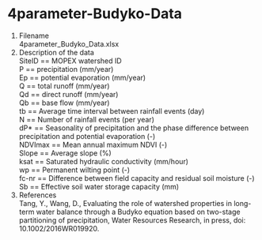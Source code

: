 # 4parameter-Budyko-Data
1. Filename <br />
	4parameter_Budyko_Data.xlsx <br />
2. Description of the data <br />
   SiteID	==	MOPEX watershed ID <br />
	P	==	precipitation (mm/year) <br />
	Ep	==	potential evaporation (mm/year) <br />
	Q	==	total runoff (mm/year) <br />
	Qd	==	direct runoff (mm/year) <br />
	Qb	==	base flow (mm/year) <br />
	tb	==	Average time interval between rainfall events (day) <br />
	N	==	Number of rainfall events (per year) <br />
	dP*	==	Seasonality of precipitation and the phase difference between precipitation and potential evaporation (-)<br />
	NDVImax	==	Mean annual maximum NDVI (-)<br />
	Slope	==	Average slope (%)<br />
	ksat	==	Saturated hydraulic conductivity (mm/hour) <br />
	wp	==	Permanent wilting point (-)<br />
	fc-nr	==	Difference between field capacity and residual soil moisture (-)<br />
	Sb	==	Effective soil water storage capacity (mm) <br />
3. References<br />
Tang, Y., Wang, D., Evaluating the role of watershed properties in long-term water balance through a Budyko equation based on two-stage partitioning of precipitation, Water Resources Research, in press, doi: 10.1002/2016WR019920.
